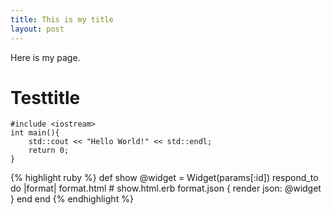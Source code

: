 ```yaml
---
title: This is my title
layout: post
---
```


Here is my page.

# Testtitle

```
#include <iostream>
int main(){
    std::cout << "Hello World!" << std::endl;
    return 0;
}
```
{% highlight ruby %}
def show
  @widget = Widget(params[:id])
  respond_to do |format|
    format.html # show.html.erb
    format.json { render json: @widget }
  end
end
{% endhighlight %}
